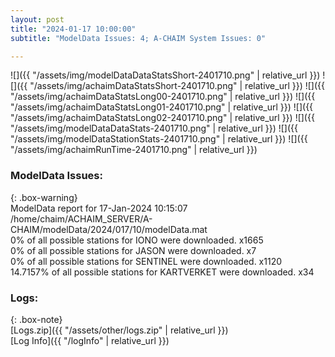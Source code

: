```yaml
---
layout: post
title: "2024-01-17 10:00:00"
subtitle: "ModelData Issues: 4; A-CHAIM System Issues: 0"

---
```


![]({{ "/assets/img/modelDataDataStatsShort-2401710.png" | relative_url }})
![]({{ "/assets/img/achaimDataStatsShort-2401710.png" | relative_url }})
![]({{ "/assets/img/achaimDataStatsLong00-2401710.png" | relative_url }})
![]({{ "/assets/img/achaimDataStatsLong01-2401710.png" | relative_url }})
![]({{ "/assets/img/achaimDataStatsLong02-2401710.png" | relative_url }})
![]({{ "/assets/img/modelDataDataStats-2401710.png" | relative_url }})
![]({{ "/assets/img/modelDataStationStats-2401710.png" | relative_url }})
![]({{ "/assets/img/achaimRunTime-2401710.png" | relative_url }})


### ModelData Issues:  
  
{: .box-warning}  
 ModelData report for 17-Jan-2024 10:15:07   
 /home/chaim/ACHAIM_SERVER/A-CHAIM/modelData/2024/017/10/modelData.mat   
 0% of all possible stations for IONO were downloaded. x1665   
 0% of all possible stations for JASON were downloaded. x7   
 0% of all possible stations for SENTINEL were downloaded. x1120   
 14.7157% of all possible stations for KARTVERKET were downloaded. x34   
  


### Logs:  
  
{: .box-note}  
[Logs.zip]({{ "/assets/other/logs.zip" | relative_url }})  
[Log Info]({{ "/logInfo" | relative_url }})  
